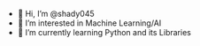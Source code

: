 - 👋 Hi, I’m @shady045
- 👀 I’m interested in Machine Learning/AI
- 🌱 I’m currently learning Python and its Libraries

  

<!---
shady045/shady045 is a ✨ special ✨ repository because its `README.md` (this file) appears on your GitHub profile.
You can click the Preview link to take a look at your changes.
--->

